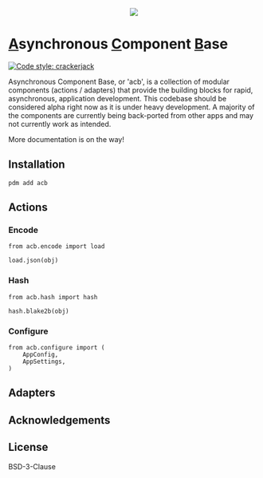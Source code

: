 <p align="center">
<img src="https://drive.google.com/uc?id=1pMUqyvgMkhGYoLz3jBibZDl3J63HEcCC">
</p>

# <u>A</u>synchronous <u>C</u>omponent <u>B</u>ase

[![Code style: crackerjack](https://img.shields.io/badge/code%20style-crackerjack-000042)](https://github.com/lesleslie/crackerjack)


Asynchronous Component Base, or 'acb', is a collection of modular
components (actions / adapters) that provide the building blocks for rapid,
asynchronous, application development.
This codebase should be considered alpha right now as it is under
heavy development. A majority of the components are currently being back-ported from
other apps and may not currently work as intended.

More documentation is on the way!

## Installation

```
pdm add acb
```

## Actions

### Encode

```
from acb.encode import load

load.json(obj)
```

### Hash

```
from acb.hash import hash

hash.blake2b(obj)
```

### Configure

```
from acb.configure import (
    AppConfig,
    AppSettings,
)
```

## Adapters


## Acknowledgements


## License

BSD-3-Clause
